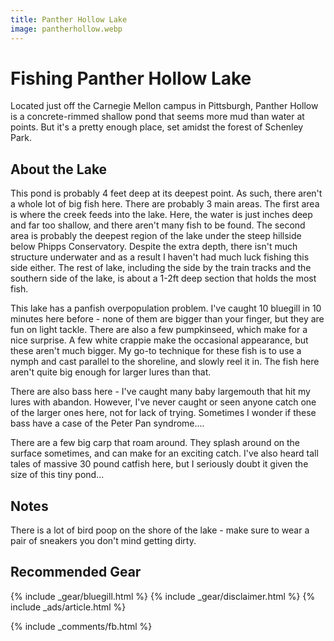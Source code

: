 ```yaml
---
title: Panther Hollow Lake
image: pantherhollow.webp
---
```


# Fishing Panther Hollow Lake

Located just off the Carnegie Mellon campus in Pittsburgh, Panther Hollow is a concrete-rimmed shallow pond that seems more mud than water at points. But it's a pretty enough place, set amidst the forest of Schenley Park.

## About the Lake

This pond is probably 4 feet deep at its deepest point. As such, there aren't a whole lot of big fish here. There are probably 3 main areas. The first area is where the creek feeds into the lake.  Here, the water is just inches deep and far too shallow, and there aren't many fish to be found. The second area is probably the deepest region of the lake under the steep hillside below Phipps Conservatory. Despite the extra depth, there isn't much structure underwater and as a result I haven't had much luck fishing this side either. The rest of lake, including the side by the train tracks and the southern side of the lake, is about a 1-2ft deep section that holds the most fish.

This lake has a panfish overpopulation problem. I've caught 10 bluegill in 10 minutes here before - none of them are bigger than your finger, but they are fun on light tackle. There are also a few pumpkinseed, which make for a nice surprise. A few white crappie make the occasional appearance, but these aren't much bigger. My go-to technique for these fish is to use a nymph and cast parallel to the shoreline, and slowly reel it in. The fish here aren't quite big enough for larger lures than that.

There are also bass here - I've caught many baby largemouth that hit my lures with abandon. However, I've never caught or seen anyone catch one of the larger ones here, not for lack of trying. Sometimes I wonder if these bass have a case of the Peter Pan syndrome....

There are a few big carp that roam around. They splash around on the surface sometimes, and can make for an exciting catch. I've also heard tall tales of massive 30 pound catfish here, but I seriously doubt it given the size of this tiny pond...


## Notes

There is a lot of bird poop on the shore of the lake - make sure to wear a pair of sneakers you don't mind getting dirty.

## Recommended Gear

{% include _gear/bluegill.html %}
{% include _gear/disclaimer.html %}
{% include _ads/article.html %}

{% include _comments/fb.html %}